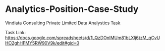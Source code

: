 # Analytics-Position-Case-Study
Vindiata Consulting Private Limited Data Analystics Task

Task Link: https://docs.google.com/spreadsheets/d/1LQzDOnIMUm81bLXlj6tzM_qCvUHO2ghHFMY5RW90V9k/edit#gid=0
